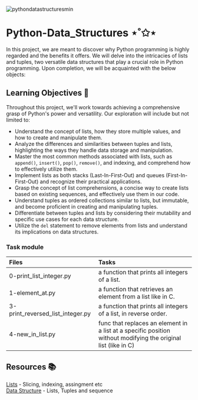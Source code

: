 ![pythondatastructuresmin](https://github.com/El-gibbor/alx-higher_level_programming/assets/107848793/ab22bf3d-0ad8-4924-a9ae-da7deb9d8a64)
# Python-Data_Structures ⋆˚✩⋆
In this project, we are meant to discover why Python programming is highly regarded and the benefits it offers. We will delve into the intricacies of lists and tuples, two versatile data structures that play a crucial role in Python programming. Upon completion, we will be acquainted with the below objects:
## Learning Objectives 🧠 
Throughout this project, we'll work towards achieving a comprehensive grasp of Python's power and versatility. Our exploration will include but not limited to:  
* Understand the concept of lists, how they store multiple values, and how to create and manipulate them.  
* Analyze the differences and similarities between tuples and lists, highlighting the ways they handle data storage and manipulation.  
* Master the most common methods associated with lists, such as `append()`, `insert()`, `pop()`, `remove()`, and indexing, and comprehend how to effectively utilize them.  
* Implement lists as both stacks (Last-In-First-Out) and queues (First-In-First-Out) and recognize their practical applications.  
* Grasp the concept of list comprehensions, a concise way to create lists based on existing sequences, and effectively use them in our code.  
* Understand tuples as ordered collections similar to lists, but immutable, and become proficient in creating and manipulating tuples.  
* Differentiate between tuples and lists by considering their mutability and specific use cases for each data structure.
* Utilize the `del` statement to remove elements from lists and understand its implications on data structures.
### Task module
  |Files|Tasks|
  |:----|:----|
  |0-print_list_integer.py|a function that prints all integers of a list.|
  |1-element_at.py| a function that retrieves an element from a list like in C.|
  |3-print_reversed_list_integer.py| a function that prints all integers of a list, in reverse order.|
  |4-new_in_list.py|func that replaces an element in a list at a specific position without modifying the original list (like in C)|
## Resources 📚  
[Lists](https://docs.python.org/3/tutorial/introduction.html#lists) - Slicing, indexing, assingment etc  
[Data Structure](https://docs.python.org/3/tutorial/datastructures.html) - Lists, Tuples and sequence
